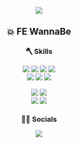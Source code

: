 <div align='center'>
  <img src="https://capsule-render.vercel.app/api?type=transparent&fontColor=2B3C4C&stroke=fff&strokeWidth=1.5&height=300&section=header&text=MIINII🌊&fontSize=90&animation=blinking" />

## 💥 FE WannaBe

### 🪓 Skills
  <img src="https://img.shields.io/badge/HTML-E34F26?style=flate&logo=HTML5&logoColor=white"/>
  <img src="https://img.shields.io/badge/CSS3-1572B6?style=flat&logo=CSS3&logoColor=white"/>
  <img src="https://img.shields.io/badge/JavaScript-222?style=flat&logo=JavaScript&logoColor=F7DF1E"/>
  <img src="https://img.shields.io/badge/React-282C34?style=flat&logo=React&logoColor=61DAFB"/>
  <br />
  <img src="https://img.shields.io/badge/Tailwind CSS-06B6D4?style=flat&logo=Tailwind CSS&logoColor=white"/>
  <img src="https://img.shields.io/badge/Bootstrap-7952B3?style=flat&logo=Bootstrap&logoColor=white"/>
  <img src="https://img.shields.io/badge/Sass-CC6699?style=flat&logo=Sass&logoColor=white"/>
  <br />
  <br />
  <img src="https://img.shields.io/badge/Adobe XD-dc61dc?style=flat&logo=Adobe XD&logoColor=641457"/>
  <img src="https://img.shields.io/badge/Figma-232323?style=flat&logo=Figma&logoColor=white"/>
  <br />
  <img src="https://img.shields.io/badge/Adobe Illustrator-ea8a00?style=flat&logo=Adobe Illustrator&logoColor=330000"/>
  <img src="https://img.shields.io/badge/Adobe Photoshop-2ea0f3?style=flat&logo=Adobe Photoshop&logoColor=001e36"/>
 

### 🧛‍♀️ Socials
<!--   <a href="https://github.com/MIINII" target="_blank">
    <img src="https://img.shields.io/badge/MIINII-181717?style=flate&logo=GitHub&logoColor=white"/>
  </a> -->
<a href="https://hits.seeyoufarm.com"><img src="https://hits.seeyoufarm.com/api/count/incr/badge.svg?url=https%3A%2F%2Fgithub.com%2FMIINII&count_bg=%235A7886&title_bg=%23555555&icon=github.svg&icon_color=%23E7E7E7&title=Hits&edge_flat=false"/></a>

</div>
